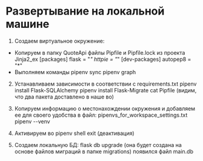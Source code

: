 # Развертывание на локальной машине
1. Создаем виртуальное окружение:
- Копируем в папку QuoteApi файлы Pipfile и Pipfile.lock
из проекта Jinja2_ex
[packages]
flask = "*"
httpie = "*"
[dev-packages]
autopep8 = "*"
- Выполняем команды
pipenv sync
pipenv graph

2. Устанавливаем зависимости в соответствии с requirements.txt
pipenv install Flask-SQLAlchemy
pipenv install Flask-Migrate
cat Pipfile (видим, что два пакета доставлено в наше во)

3. Копируем информацию о местонахождении окружения
и добавляем ее для своего удобства в файл:
pipenvs_for_workspace_settings.txt
pipenv --venv

4. Активируем во
pipenv shell
exit (деактивация)

5. Создаем локальную БД: flask db upgrade
(она будет создана на основе файлов миграций в папке migrations)
появился файл main.db
